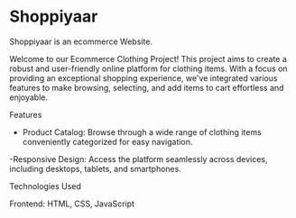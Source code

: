 # Shoppiyaar
Shoppiyaar is an ecommerce Website.


Welcome to our Ecommerce Clothing Project! This project aims to create a robust and user-friendly online platform for clothing items. With a focus on providing an exceptional shopping experience, we've integrated various features to make browsing, selecting, and add items to cart effortless and enjoyable.

Features

- Product Catalog: Browse through a wide range of clothing items conveniently categorized for easy navigation.

-Responsive Design: Access the platform seamlessly across devices, including desktops, tablets, and smartphones.

Technologies Used

Frontend: HTML, CSS, JavaScript
